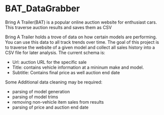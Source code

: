 # BAT_DataGrabber
Bring A Trailer(BAT) is a popular online auction website for enthusiast cars. This traverse auction results and saves them as CSV


Bring A Trailer holds a trove of data on how certain models are performing. You can use this data to all track trends over time. The goal of this project is to traverse the website of a given model and collect all sales history into a CSV file for later analysis. 
The current schema is:
- Url: auction URL for the specific sale
- Title: contains vehicle information at a mininum make and model.
- Subtitle: Contains final price as well auction end date

Some Additional data cleaning may be required:
- parsing of model generation
- parsing of model trims
- removing  non-vehicle item sales from results
- parsing of price and auction end date



